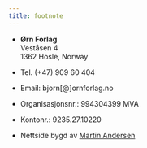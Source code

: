 ```yaml
---
title: footnote
---
```


* **Ørn Forlag**  
Veståsen 4  
1362 Hosle, Norway  
* Tel. (+47) 909 60 404  
* Email: bjorn[@]ornforlag.no  
* Organisasjonsnr.: 994304399 MVA  
* Kontonr.: 9235.27.10220  

* Nettside bygd av [Martin Andersen](https://www.twitter.com/webmaeistro)

